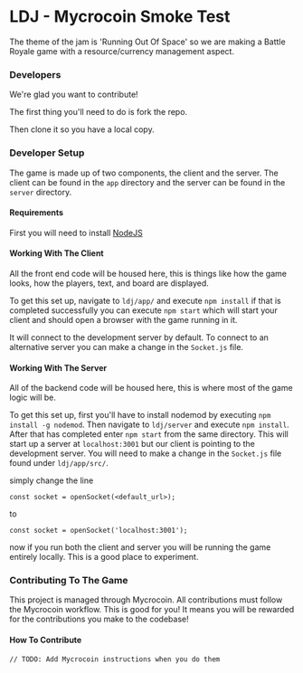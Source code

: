 # LDJ - Mycrocoin Smoke Test

The theme of the jam is 'Running Out Of Space' so we are making
a Battle Royale game with a resource/currency management aspect.

### Developers

We're glad you want to contribute!

The first thing you'll need to do is fork the repo.

Then clone it so you have a local copy.

### Developer Setup

The game is made up of two components, the client and the server.
The client can be found in the `app` directory and the server can 
be found in the `server` directory.

#### Requirements

First you will need to install [NodeJS](https://nodejs.org/)

#### Working With The Client

All the front end code will be housed here, this is things like
how the game looks, how the players, text, and board are displayed.

To get this set up, navigate to `ldj/app/` and execute `npm install`
if that is completed successfully you can execute `npm start` which
will start your client and should open a browser with the game running
in it.

It will connect to the development server by default. To connect to an
alternative server you can make a change in the `Socket.js` file. 


#### Working With The Server

All of the backend code will be housed here, this is where most
of the game logic will be.

To get this set up, first you'll have to install nodemod by executing
`npm install -g nodemod`. Then navigate to `ldj/server` and execute
`npm install`. After that has completed enter `npm start` from the
same directory. This will start up a server at `localhost:3001` but
our client is pointing to the development server. You will need to
make a change in the `Socket.js` file found under `ldj/app/src/`.

simply change the line 

```
const socket = openSocket(<default_url>);
```

to

```
const socket = openSocket('localhost:3001');
```

now if you run both the client and server you will be running the
game entirely locally. This is a good place to experiment.

### Contributing To The Game

This project is managed through Mycrocoin. All contributions must
follow the Mycrocoin workflow. This is good for you! It means you
will be rewarded for the contributions you make to the codebase!

#### How To Contribute

```
// TODO: Add Mycrocoin instructions when you do them
``` 